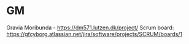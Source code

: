 # GM
Gravia Moribunda - https://dm571.lutzen.dk/project/
Scrum board: https://gfcyborg.atlassian.net/jira/software/projects/SCRUM/boards/1
